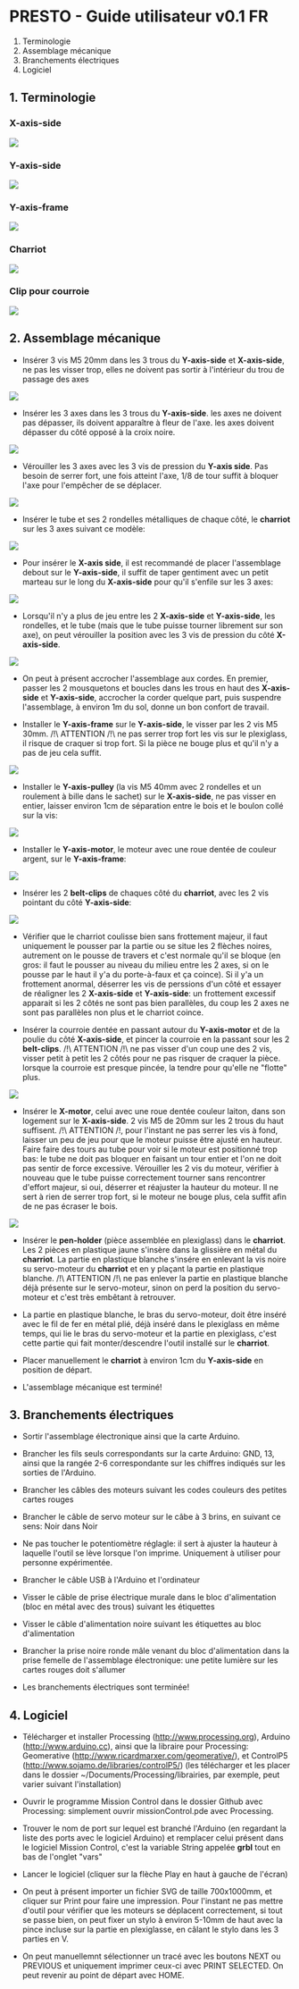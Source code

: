 # PRESTO - Guide utilisateur v0.1 FR

1. Terminologie
2. Assemblage mécanique
3. Branchements électriques
4. Logiciel

## 1. Terminologie

### X-axis-side
![](images/parts/x-axis-side.png)

### Y-axis-side
![](images/parts/y-axis-side.png)

### Y-axis-frame
![](images/parts/y-axis-frame.png)

### Charriot
![](images/parts/pen-carriage.png)

### Clip pour courroie
![](images/parts/belt-clips.png)

## 2. Assemblage mécanique

- Insérer 3 vis M5 20mm dans les 3 trous du **Y-axis-side** et **X-axis-side**, ne pas les visser trop, elles ne doivent pas sortir à l'intérieur du trou de passage des axes

![](images/steps/insert-pressure-screws.png)

- Insérer les 3 axes dans les 3 trous du **Y-axis-side**. les axes ne doivent pas dépasser, ils doivent apparaître à fleur de l'axe. les axes doivent dépasser du côté opposé à la croix noire.

![](images/steps/insert-shafts-in-y-axis-side.png)

- Vérouiller les 3 axes avec les 3 vis de pression du **Y-axis side**. Pas besoin de serrer fort, une fois atteint l'axe, 1/8 de tour suffit à bloquer l'axe pour l'empêcher de se déplacer.

![](images/steps/secure-pressure-screws-y-axis-side.png)

- Insérer le tube et ses 2 rondelles métalliques de chaque côté, le **charriot** sur les 3 axes suivant ce modèle:

![](images/steps/insert-pen-holder-carriage-and-drum.png)

- Pour insérer le **X-axis side**, il est recommandé de placer l'assemblage debout sur le **Y-axis-side**, il suffit de taper gentiment avec un petit marteau sur le long du **X-axis-side** pour qu'il s'enfile sur les 3 axes:

![](images/steps/put-y-axis-on-floor-to-push-x-axis-side.png)

- Lorsqu'il n'y a plus de jeu entre les 2 **X-axis-side** et **Y-axis-side**, les rondelles, et le tube (mais que le tube puisse tourner librement sur son axe), on peut vérouiller la position avec les 3 vis de pression du côté **X-axis-side**.

![](images/steps/secure-pressure-screws-x-axis.png)

- On peut à présent accrocher l'assemblage aux cordes. En premier, passer les 2 mousquetons et boucles dans les trous en haut des **X-axis-side** et **Y-axis-side**, accrocher la corder quelque part, puis suspendre l'assemblage, à environ 1m du sol, donne un bon confort de travail.

- Installer le **Y-axis-frame** sur le **Y-axis-side**, le visser par les 2 vis M5 30mm. /!\ ATTENTION /!\ ne pas serrer trop fort les vis sur le plexiglass, il risque de craquer si trop fort. Si la pièce ne bouge plus et qu'il n'y a pas de jeu cela suffit.

![](images/steps/set-y-axis-motor-frame.png)

- Installer le **Y-axis-pulley** (la vis M5 40mm avec 2 rondelles et un roulement à bille dans le sachet) sur le **X-axis-side**, ne pas visser en entier, laisser environ 1cm de séparation entre le bois et le boulon collé sur la vis:

![](images/steps/set-y-axis-smooth-roller.png)

- Installer le **Y-axis-motor**, le moteur avec une roue dentée de couleur argent, sur le **Y-axis-frame**:

![](images/steps/insert-y-axis-motor.png)

- Insérer les 2 **belt-clips** de chaques côté du **charriot**, avec les 2 vis pointant du côté **Y-axis-side**:

![](images/steps/prepare-belt-clips.png)

- Vérifier que le charriot coulisse bien sans frottement majeur, il faut uniquement le pousser par la partie ou se situe les 2 flèches noires, autrement on le pousse de travers et c'est normale qu'il se bloque (en gros: il faut le pousser au niveau du milieu entre les 2 axes, si on le pousse par le haut il y'a du porte-à-faux et ça coince). Si il y'a un frottement anormal, déserrer les vis de perssions d'un côté et essayer de réaligner les 2 **X-axis-side** et **Y-axis-side**: un frottement excessif apparait si les 2 côtés ne sont pas bien parallèles, du coup les 2 axes ne sont pas parallèles non plus et le charriot coince.

- Insérer la courroie dentée en passant autour du **Y-axis-motor** et de la poulie du côté **X-axis-side**, et pincer la courroie en la passant sour les 2 **belt-clips**. /!\ ATTENTION /!\ ne pas visser d'un coup une des 2 vis, visser petit à petit les 2 côtés pour ne pas risquer de craquer la pièce. lorsque la courroie est presque pincée, la tendre pour qu'elle ne "flotte" plus.

![](images/steps/insert-belt.png)

- Insérer le **X-motor**, celui avec une roue dentée couleur laiton, dans son logement sur le **X-axis-side**. 2 vis M5 de 20mm sur les 2 trous du haut suffisent. /!\ ATTENTION /!\, pour l'instant ne pas serrer les vis à fond, laisser un peu de jeu pour que le moteur puisse être ajusté en hauteur. Faire faire des tours au tube pour voir si le moteur est positionné trop bas: le tube ne doit pas bloquer en faisant un tour entier et l'on ne doit pas sentir de force excessive. Vérouiller les 2 vis du moteur, vérifier à nouveau que le tube puisse correctement tourner sans rencontrer d'effort majeur, si oui, déserrer et réajuster la hauteur du moteur. Il ne sert à rien de serrer trop fort, si le moteur ne bouge plus, cela suffit afin de ne pas écraser le bois.

![](images/steps/insert-x-axis-motor.png)

- Insérer le **pen-holder** (pièce assemblée en plexiglass) dans le **charriot**. Les 2 pièces en plastique jaune s'insère dans la glissière en métal du **charriot**. La partie en plastique blanche s'insére en enlevant la vis noire su servo-moteur du **charriot** et en y plaçant la partie en plastique blanche. /!\ ATTENTION /!\ ne pas enlever la partie en plastique blanche déjà présente sur le servo-moteur, sinon on perd la position du servo-moteur et c'est très embêtant à retrouver.

- La partie en plastique blanche, le bras du servo-moteur, doit être inséré avec le fil de fer en métal plié, déjà inséré dans le plexiglass en même temps, qui lie le bras du servo-moteur et la partie en plexiglass, c'est cette partie qui fait monter/descendre l'outil installé sur le **charriot**.

- Placer manuellement le **charriot** à environ 1cm du **Y-axis-side** en position de départ.

- L'assemblage mécanique est terminé!

## 3. Branchements électriques

- Sortir l'assemblage électronique ainsi que la carte Arduino.

- Brancher les fils seuls correspondants sur la carte Arduino: GND, 13, ainsi que la rangée 2-6 correspondante sur les chiffres indiqués sur les sorties de l'Arduino.

- Brancher les câbles des moteurs suivant les codes couleurs des petites cartes rouges

- Brancher le câble de servo moteur sur le câbe à 3 brins, en suivant ce sens: Noir dans Noir

- Ne pas toucher le potentiomètre réglagle: il sert à ajuster la hauteur à laquelle l'outil se lève lorsque l'on imprime. Uniquement à utiliser pour personne expérimentée.

- Brancher le câble USB à l'Arduino et l'ordinateur

- Visser le câble de prise électrique murale dans le bloc d'alimentation (bloc en métal avec des trous) suivant les étiquettes

- Visser le câble d'alimentation noire suivant les étiquettes au bloc d'alimentation

- Brancher la prise noire ronde mâle venant du bloc d'alimentation dans la prise femelle de l'assemblage électronique: une petite lumière sur les cartes rouges doit s'allumer

- Les branchements électriques sont terminée!

## 4. Logiciel

- Télécharger et installer Processing (http://www.processing.org), Arduino (http://www.arduino.cc), ainsi que la libraire pour Processing: Geomerative (http://www.ricardmarxer.com/geomerative/), et ControlP5 (http://www.sojamo.de/libraries/controlP5/) (les télécharger et les placer dans le dossier ~/Documents/Processing/librairies, par exemple, peut varier suivant l'installation)

- Ouvrir le programme Mission Control dans le dossier Github avec Processing: simplement ouvrir missionControl.pde avec Processing.

- Trouver le nom de port sur lequel est branché l'Arduino (en regardant la liste des ports avec le logiciel Arduino) et remplacer celui présent dans le logiciel Mission Control, c'est la variable String appelée **grbl** tout en bas de l'onglet "vars"

- Lancer le logiciel (cliquer sur la flèche Play en haut à gauche de l'écran)

- On peut à présent importer un fichier SVG de taille 700x1000mm, et cliquer sur Print pour faire une impression. Pour l'instant ne pas mettre d'outil pour vérifier que les moteurs se déplacent correctement, si tout se passe bien, on peut fixer un stylo à environ 5-10mm de haut avec la pince incluse sur la partie en plexiglasse, en câlant le stylo dans les 3 parties en V.

- On peut manuellemnt sélectionner un tracé avec les boutons NEXT ou PREVIOUS et uniquement imprimer ceux-ci avec PRINT SELECTED. On peut revenir au point de départ avec HOME.
